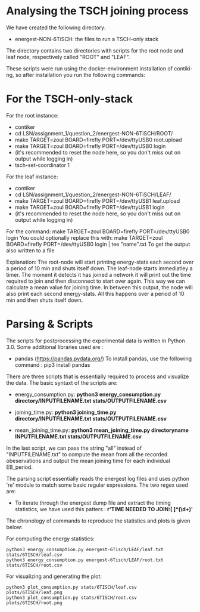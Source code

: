 # Analysing the TSCH joining process

We have created the following directory:
* energest-NON-6TiSCH: the files to run a TSCH-only stack

The directory contains two directories with scripts for the root node and leaf node, respectively called "ROOT" and "LEAF".

These scripts were run using the docker-environment installation of contiki-ng, so after installation you run the following commands:

# For the TSCH-only-stack

For the root instance:
* contiker
* cd LSN/assignment_1/question_2/energest-NON-6TiSCH/ROOT/
* make TARGET=zoul BOARD=firefly PORT=/dev/ttyUSB0 root.upload
* make TARGET=zoul BOARD=firefly PORT=/dev/ttyUSB0 login
* (it's recommended to reset the node here, so you don't miss out on output while logging in)
* tsch-set-coordinator 1

For the leaf instance:
* contiker
* cd LSN/assignment_1/question_2/energest-NON-6TiSCH/LEAF/
* make TARGET=zoul BOARD=firefly PORT=/dev/ttyUSB1 leaf.upload
* make TARGET=zoul BOARD=firefly PORT=/dev/ttyUSB1 login
* (it's recommended to reset the node here, so you don't miss out on output while logging in)


For the command:
make TARGET=zoul BOARD=firefly PORT=/dev/ttyUSB0 login
You could optionally replace this with:
make TARGET=zoul BOARD=firefly PORT=/dev/ttyUSB0 login | tee "name".txt
To get the output also written to a file


Explanation:
The root-node will start printing energy-stats each second over a period of 10 min and shuts itself down.
The leaf-node starts immediatley a timer. The moment it detects it has joined a network it will print out the time required to join and then disconnect to start over again. This way we can calculate a mean value for joining time. In between this output, the node will also print each second energy-stats. All this happens over a period of 10 min and then shuts itself down.



# Parsing & Scripts

The scripts for postprocessing the experimental data is written in Python 3.0. Some additional libraries used are :
* pandas (https://pandas.pydata.org/)
To install pandas, use the following command : pip3 install pandas

There are three scripts that is essentially required to process and visualize the data. The basic  syntaxt of the scripts are:

* energy_consumption.py: **python3 energy_consumption.py directory/INPUTFILENAME.txt stats/OUTPUTFILENAME.csv**

* joining_time.py: **python3 joining_time.py directory/INPUTFILENAME.txt stats/OUTPUTFILENAME.csv**

* mean_joining_time.py: **python3 mean_joining_time.py directoryname INPUTFILENAME.txt stats/OUTPUTFILENAME.csv**

In the last script, we can pass the string "all" instead of "INPUTFILENAME.txt" to compute the mean from all the recorded obeservations and output the mean joining time for each individual EB_period.


The parsing script essentially reads the energest log files and uses python 're' module to match some basic regular expressions. The two regex used are:
* To iterate through the energest dump file and extract the timing statistics, we have used this patters : **r'TIME NEEDED TO JOIN:[ ]*(\d+)'**


The chronology of commands to reproduce the statistics and plots is given below:

For computing the energy statistics:

```
python3 energy_consumption.py energest-6Tisch/LEAF/leaf.txt stats/6TISCH/leaf.csv 
python3 energy_consumption.py energest-6Tisch/LEAF/root.txt stats/6TISCH/root.csv 

```

For visualizing and generating the plot:

```
python3 plot_consumption.py stats/6TISCH/leaf.csv plots/6TISCH/leaf.png 
python3 plot_consumption.py stats/6TISCH/root.csv plots/6TISCH/root.png 
```
